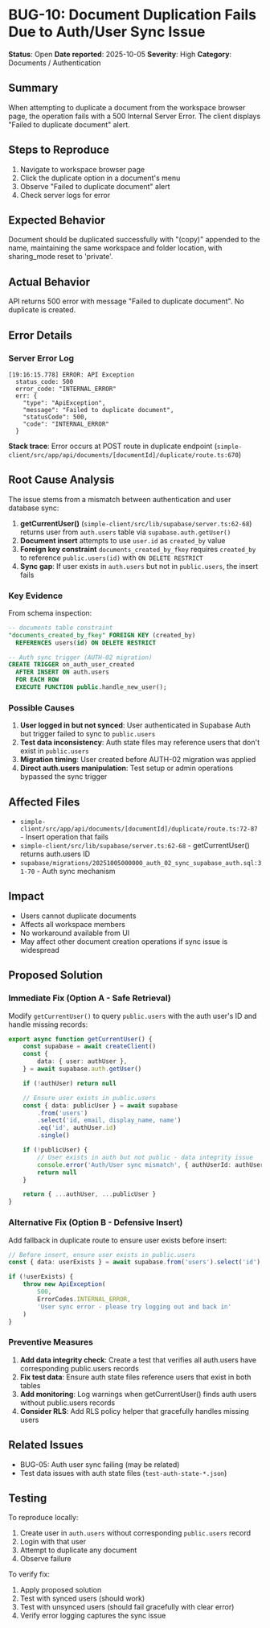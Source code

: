 # BUG-10: Document Duplication Fails Due to Auth/User Sync Issue

**Status**: Open
**Date reported**: 2025-10-05
**Severity**: High
**Category**: Documents / Authentication

## Summary

When attempting to duplicate a document from the workspace browser page, the operation fails with a 500 Internal Server Error. The client displays "Failed to duplicate document" alert.

## Steps to Reproduce

1. Navigate to workspace browser page
2. Click the duplicate option in a document's menu
3. Observe "Failed to duplicate document" alert
4. Check server logs for error

## Expected Behavior

Document should be duplicated successfully with "(copy)" appended to the name, maintaining the same workspace and folder location, with sharing_mode reset to 'private'.

## Actual Behavior

API returns 500 error with message "Failed to duplicate document". No duplicate is created.

## Error Details

### Server Error Log

```
[19:16:15.778] ERROR: API Exception
  status_code: 500
  error_code: "INTERNAL_ERROR"
  err: {
    "type": "ApiException",
    "message": "Failed to duplicate document",
    "statusCode": 500,
    "code": "INTERNAL_ERROR"
  }
```

**Stack trace**: Error occurs at POST route in duplicate endpoint (`simple-client/src/app/api/documents/[documentId]/duplicate/route.ts:670`)

## Root Cause Analysis

The issue stems from a mismatch between authentication and user database sync:

1. **getCurrentUser()** (`simple-client/src/lib/supabase/server.ts:62-68`) returns user from `auth.users` table via `supabase.auth.getUser()`
2. **Document insert** attempts to use `user.id` as `created_by` value
3. **Foreign key constraint** `documents_created_by_fkey` requires `created_by` to reference `public.users(id)` with `ON DELETE RESTRICT`
4. **Sync gap**: If user exists in `auth.users` but not in `public.users`, the insert fails

### Key Evidence

From schema inspection:

```sql
-- documents table constraint
"documents_created_by_fkey" FOREIGN KEY (created_by)
  REFERENCES users(id) ON DELETE RESTRICT

-- Auth sync trigger (AUTH-02 migration)
CREATE TRIGGER on_auth_user_created
  AFTER INSERT ON auth.users
  FOR EACH ROW
  EXECUTE FUNCTION public.handle_new_user();
```

### Possible Causes

1. **User logged in but not synced**: User authenticated in Supabase Auth but trigger failed to sync to `public.users`
2. **Test data inconsistency**: Auth state files may reference users that don't exist in `public.users`
3. **Migration timing**: User created before AUTH-02 migration was applied
4. **Direct auth.users manipulation**: Test setup or admin operations bypassed the sync trigger

## Affected Files

- `simple-client/src/app/api/documents/[documentId]/duplicate/route.ts:72-87` - Insert operation that fails
- `simple-client/src/lib/supabase/server.ts:62-68` - getCurrentUser() returns auth.users ID
- `supabase/migrations/20251005000000_auth_02_sync_supabase_auth.sql:31-70` - Auth sync mechanism

## Impact

- Users cannot duplicate documents
- Affects all workspace members
- No workaround available from UI
- May affect other document creation operations if sync issue is widespread

## Proposed Solution

### Immediate Fix (Option A - Safe Retrieval)

Modify `getCurrentUser()` to query `public.users` with the auth user's ID and handle missing records:

```typescript
export async function getCurrentUser() {
	const supabase = await createClient()
	const {
		data: { user: authUser },
	} = await supabase.auth.getUser()

	if (!authUser) return null

	// Ensure user exists in public.users
	const { data: publicUser } = await supabase
		.from('users')
		.select('id, email, display_name, name')
		.eq('id', authUser.id)
		.single()

	if (!publicUser) {
		// User exists in auth but not public - data integrity issue
		console.error('Auth/User sync mismatch', { authUserId: authUser.id })
		return null
	}

	return { ...authUser, ...publicUser }
}
```

### Alternative Fix (Option B - Defensive Insert)

Add fallback in duplicate route to ensure user exists before insert:

```typescript
// Before insert, ensure user exists in public.users
const { data: userExists } = await supabase.from('users').select('id').eq('id', user.id).single()

if (!userExists) {
	throw new ApiException(
		500,
		ErrorCodes.INTERNAL_ERROR,
		'User sync error - please try logging out and back in'
	)
}
```

### Preventive Measures

1. **Add data integrity check**: Create a test that verifies all auth.users have corresponding public.users records
2. **Fix test data**: Ensure auth state files reference users that exist in both tables
3. **Add monitoring**: Log warnings when getCurrentUser() finds auth users without public.users records
4. **Consider RLS**: Add RLS policy helper that gracefully handles missing users

## Related Issues

- BUG-05: Auth user sync failing (may be related)
- Test data issues with auth state files (`test-auth-state-*.json`)

## Testing

To reproduce locally:

1. Create user in `auth.users` without corresponding `public.users` record
2. Login with that user
3. Attempt to duplicate any document
4. Observe failure

To verify fix:

1. Apply proposed solution
2. Test with synced users (should work)
3. Test with unsynced users (should fail gracefully with clear error)
4. Verify error logging captures the sync issue
